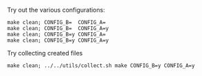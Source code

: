 Try out the various configurations:

    make clean; CONFIG_B=  CONFIG_A=
    make clean; CONFIG_B=  CONFIG_A=y
    make clean; CONFIG_B=y CONFIG_A=
    make clean; CONFIG_B=y CONFIG_A=y


Try collecting created files

    make clean; ../../utils/collect.sh make CONFIG_B=y CONFIG_A=y
